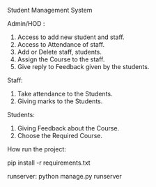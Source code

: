 Student Management System

Admin/HOD :
1) Access to add new student and staff.
2) Access to Attendance of staff.
3) Add or Delete staff, students.
4) Assign the Course to the staff.
4) Give reply to Feedback given by the students.

Staff:
1) Take attendance to the Students.
2) Giving marks to the Students.

Students:
1) Giving Feedback about the Course.
2) Choose the Required Course.

How run the project:

pip install -r requirements.txt

runserver:
python manage.py runserver

